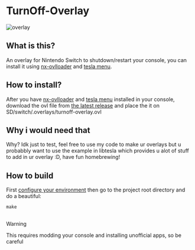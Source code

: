 # TurnOff-Overlay

![overlay](https://github.com/Nintendero65pro/Turnoff-Overlay/assets/88602322/f45779d5-1987-4be9-af95-be2fce0723be)


## What is this?
An overlay for Nintendo Switch to shutdown/restart your console, you can install it using [nx-ovlloader](https://github.com/WerWolv/nx-ovlloader) and [tesla menu](https://github.com/WerWolv/Tesla-Menu).

## How to install?
After you have [nx-ovlloader](https://github.com/WerWolv/nx-ovlloader) and [tesla menu](https://github.com/WerWolv/Tesla-Menu) installed in your console, download the ovl file from [the latest release](https://github.com/Nintendero65pro/Turnoff-Overlay/releases/tag/Release) and place the it on SD/switch/.overlays/turnoff-overlay.ovl

## Why i would need that
Why? Idk just to test, feel free to use my code to make ur overlays but u probabbly want to use the example in libtesla which provides u alot of stuff to add in ur overlay :D, have fun homebrewing!

## How to build
First [configure your environment]([https://pages.github.com/](https://switch.homebrew.guide/homebrew_dev/introduction.html)https://switch.homebrew.guide/homebrew_dev/introduction.html)
then go to the project root directory and do a beautiful:
```
make
```
## 
> [!WARNING]
> This requires modding your console and installing unofficial apps, so be careful
